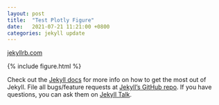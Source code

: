 ```yaml
---
layout: post
title:  "Test Plotly Figure"
date:   2021-07-21 11:21:00 +0800
categories: jekyll update
---
```

[jekyllrb.com](https://jekyllrb.com/)


{% include figure.html %}

Check out the [Jekyll docs][jekyll-docs] for more info on how to get the most out of Jekyll. File all bugs/feature requests at [Jekyll’s GitHub repo][jekyll-gh]. If you have questions, you can ask them on [Jekyll Talk][jekyll-talk].

[jekyll-docs]: https://jekyllrb.com/docs/home
[jekyll-gh]:   https://github.com/jekyll/jekyll
[jekyll-talk]: https://talk.jekyllrb.com/
